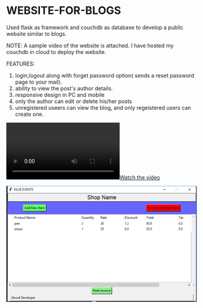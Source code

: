 # WEBSITE-FOR-BLOGS
Used flask as framework  and couchdb as database to develop a public website similar to blogs.

NOTE:
A sample video of the website is attached. 
I have hosted my couchdb in cloud to deploy the website. 

FEATURES:
1. login,logout along with forget password option( sends a reset password page to your mail).
2. ability to view the post's author details.
3. responsive design in PC and mobile
4. only the author can edit or delete his/her posts
5. unregistered useers can view the blog, and only regeistered users can create one.

[![Watch the video](https://github.com/adithyaharish/invoice-generator/blob/master/invoice%20generator.mp4)](https://github.com/adithyaharish/invoice-generator/blob/master/invoice%20generator.mp4)</br>

![Image of app](https://github.com/adithyaharish/invoice-generator/blob/master/images/Capture.PNG)</br>
